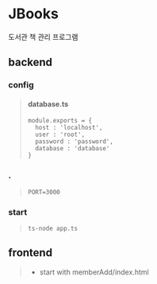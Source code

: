 # JBooks
도서관 책 관리 프로그램

## backend

### config

>#### database.ts
>```
>module.exports = {
>	host : 'localhost',
>	user : 'root',
>	password : 'password',
>	database : 'database'
>}
>```

### .
>```
>PORT=3000
>```

### start
>```
>ts-node app.ts
>```

## frontend

>* start with memberAdd/index.html
